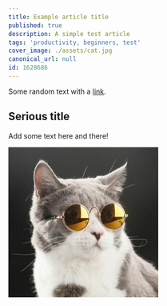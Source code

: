 ```yaml
---
title: Example article title
published: true
description: A simple test article
tags: 'productivity, beginners, test'
cover_image: ./assets/cat.jpg
canonical_url: null
id: 1628686
---
```


Some random text with a [link](https://code.visualstudio.com).

## Serious title

Add some text here and there!

![and some pictures too](./assets/cat.jpg)
